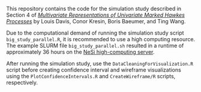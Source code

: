 This repository contains the code for the simulation study described in Section 4 of [_Multivariate Representations of Univariate Marked Hawkes Processes_](https://arxiv.org/abs/2407.03619) by Louis Davis, Conor Kresin, Boris Baeumer, and Ting Wang. 

Due to the computational demand of running the simulation study script ```big_study_parallel.R```, it is recommended to use a high computing resource. The example SLURM file ```big_study_parallel.sh``` resulted in a runtime of approximately 36 hours on the [NeSi high-computing server](https://www.nesi.org.nz/).

After running the simulation study, use the ```DataCleaningForVisualization.R``` script before creating confidence interval and wireframe visualizations using the ```PlotConfidenceIntervals.R``` and ```CreateWireframe/R``` scripts, respectively.

